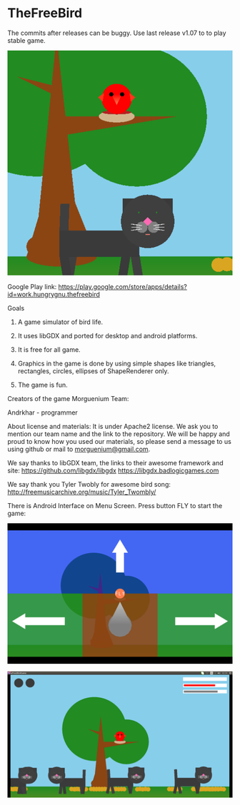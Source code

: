 # TheFreeBird

The commits after releases can be buggy. Use last release v1.07 to to play stable game.

![alt text](https://github.com/Hungry-Gnu/TheFreeBird/blob/master/BirdAndCat2.png "The bird and a cat")

Google Play link: https://play.google.com/store/apps/details?id=work.hungrygnu.thefreebird

Goals

1. A game simulator of bird life.

2. It uses libGDX and ported for desktop and android platforms.

3. It is free for all game.

4. Graphics in the game is done by using simple shapes like triangles, rectangles, circles, ellipses of ShapeRenderer only.

5. The game is fun.

Creators of the game Morguenium Team:

Andrkhar - programmer

About license and materials: It is under Apache2 license. We ask you to mention our team name and the link to the repository. We will be happy and proud to know how you used our materials, so please send a message to us using github or mail to morguenium@gmail.com.

We say thanks to libGDX team, the links to their awesome framework and site: https://github.com/libgdx/libgdx https://libgdx.badlogicgames.com

We say thank you Tyler Twobly for awesome bird song: http://freemusicarchive.org/music/Tyler_Twombly/

There is Android Interface on Menu Screen. Press button FLY to start the game:

![alt text](https://github.com/Hungry-Gnu/TheFreeBird/blob/master/AndroidInterface2.png "Android Interface")

![alt text](https://github.com/Hungry-Gnu/TheFreeBird/blob/master/GamePlay.png "Gameplay")
